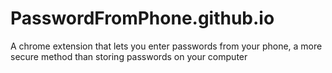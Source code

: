 # PasswordFromPhone.github.io
A chrome extension that lets you enter passwords from your phone, a more secure method than storing passwords on your computer

